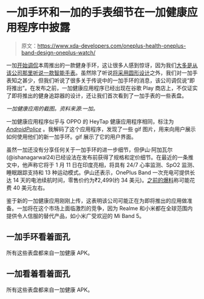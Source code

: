 # 一加手环和一加的手表细节在一加健康应用程序中披露

> 原文：<https://www.xda-developers.com/oneplus-health-oneplus-band-design-oneplus-watch/>

一加[开始调侃](https://www.xda-developers.com/oneplus-band-teaser-fitness-tracker-sleep-monitoring-support/)本周推出的一款健身手环，这让很多人感到惊讶，因为我们[大多是从该公司那里听说一款智能手表](https://www.xda-developers.com/oneplus-watch-coming-early-next-year/)。虽然除了听说[将采用圆形设计](https://www.xda-developers.com/oneplus-watch-circle-design-rumor/)之外，我们对一加手表知之甚少，但我们听说了很多关于传说中的一加手环的消息，该公司调侃说“即将推出”。在发布之前，一加健康应用程序已经出现在谷歌 Play 商店上，不仅证实了即将推出的健身追踪器的设计，还让我们首次看到了一加手表的一些表盘。

*一加健康应用的截图。资料来源:一加。*

一加健康应用程序似乎与 OPPO 的 HeyTap 健康应用程序相同，标注为 [*AndroidPolice*](https://www.androidpolice.com/2021/01/07/oneplus-health-app-shows-up-on-play-store-ahead-of-oneplus-bands-launch/) 。我解码了这个应用程序，发现了一些 gif 图片，用来向用户展示如何使用他们的新一加手环。gif 展示了它的用户界面。

虽然一加还没有分享任何关于一加手环的进一步细节，但伊山·阿加瓦尔(@ishanagarwal24)已经设法在发布前获得了规格和定价细节。在最近的一条推文中，他声称它将于 1 月 11 日在印度亮相，将具有 24/7 心率监测、SpO2 监测、睡眠跟踪支持和 13 种运动模式。伊山还表示，OnePlus Band 一次充电可提供长达 14 天的电池续航时间，零售价约为₹2,499(约 34 美元)。[之前的爆料](https://www.xda-developers.com/oneplus-band-fitness-tracker-price-and-release/)称可能花费 40 美元左右。

鉴于新的一加健康应用刚刚上传，这表明该公司可能正在为即将推出的应用做准备。一加将在这个市场上面临激烈的竞争，因为 Realme 和小米都在全球范围内提供令人信服的替代产品，如小米广受欢迎的 Mi Band 5。

## 一加手环看着面孔

所有这些表盘都来自一加健康 APK。

## 一加看着看着面孔

所有这些表盘都来自一加健康 APK。